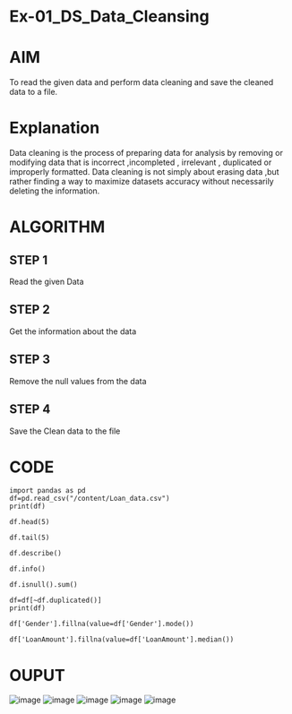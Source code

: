 # Ex-01_DS_Data_Cleansing
# AIM
To read the given data and perform data cleaning and save the cleaned data to a file.

# Explanation
Data cleaning is the process of preparing data for analysis by removing or modifying data that is incorrect ,incompleted , irrelevant , duplicated or improperly formatted. Data cleaning is not simply about erasing data ,but rather finding a way to maximize datasets accuracy without necessarily deleting the information.

# ALGORITHM
## STEP 1
Read the given Data

## STEP 2
Get the information about the data

## STEP 3
Remove the null values from the data

## STEP 4
Save the Clean data to the file

# CODE
```
import pandas as pd
df=pd.read_csv("/content/Loan_data.csv")
print(df)

df.head(5)

df.tail(5)

df.describe()

df.info()

df.isnull().sum()

df=df[~df.duplicated()]
print(df)

df['Gender'].fillna(value=df['Gender'].mode())

df['LoanAmount'].fillna(value=df['LoanAmount'].median())
```

# OUPUT

![image](https://user-images.githubusercontent.com/118679646/226252553-3b9b6de6-b503-4f28-b238-1d53bd56dcd5.png)
![image](https://user-images.githubusercontent.com/118679646/226252649-710484ee-0a15-4e71-ad80-9128965aeecb.png)
![image](https://user-images.githubusercontent.com/118679646/226252752-d5bd74cc-6037-4a85-8b9e-215ef5e715e4.png)
![image](https://user-images.githubusercontent.com/118679646/226252887-78bba412-fe6a-4d4e-9f7e-71d69f63e89b.png)
![image](https://user-images.githubusercontent.com/118679646/226252964-1b20d45c-9296-4fc7-89a3-162c356a2bae.png)
